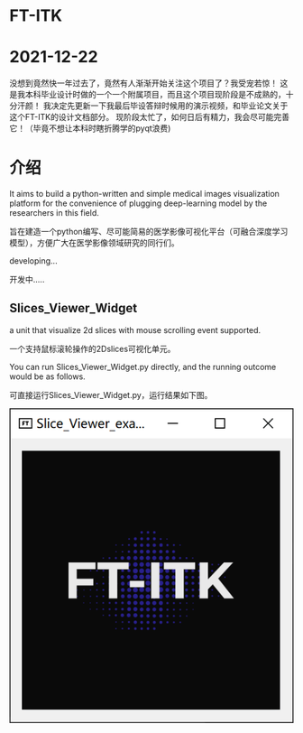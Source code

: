 # FT-ITK
# 2021-12-22
没想到竟然快一年过去了，竟然有人渐渐开始关注这个项目了？我受宠若惊！
这是我本科毕业设计时做的一个一个附属项目，而且这个项目现阶段是不成熟的，十分汗颜！
我决定先更新一下我最后毕设答辩时候用的演示视频，和毕业论文关于这个FT-ITK的设计文档部分。
现阶段太忙了，如何日后有精力，我会尽可能完善它！（毕竟不想让本科时瞎折腾学的pyqt浪费)



# 介绍
It aims to build a python-written and simple medical images visualization platform for the convenience of plugging deep-learning model by the researchers in this field.

旨在建造一个python编写、尽可能简易的医学影像可视化平台（可融合深度学习模型），方便广大在医学影像领域研究的同行们。


developing...

开发中.....


## Slices_Viewer_Widget
a unit that visualize 2d slices with mouse scrolling event supported.

一个支持鼠标滚轮操作的2Dslices可视化单元。

You can run Slices_Viewer_Widget.py directly, and the running outcome would be as follows.

可直接运行Slices_Viewer_Widget.py，运行结果如下图。

![](Readme-images/slice_viewer_widget.PNG)

